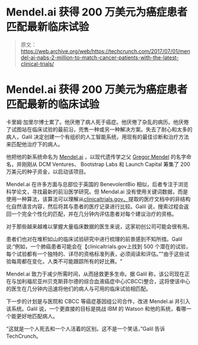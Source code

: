 # Mendel.ai 获得 200 万美元为癌症患者匹配最新临床试验 

> 原文：<https://web.archive.org/web/https://techcrunch.com/2017/07/01/mendel-ai-nabs-2-million-to-match-cancer-patients-with-the-latest-clinical-trials/>

# Mendel.ai 获得 200 万美元为癌症患者匹配最新的临床试验

卡里姆·加里尔博士累了。他厌倦了病人死于癌症。他厌倦了杂乱的病历。他厌倦了试图站在临床试验的最前沿，兜售一种或另一种解决方案。失去了耐心和太多的病人，Galil 决定创建一个有组织的人工智能系统，用现有的最佳诊断和治疗方法来匹配他治疗下的病人。

他把他的新系统命名为 [Mendel.ai](https://web.archive.org/web/20221210023102/https://mendel.ai/) ，以现代遗传学之父 [Gregor Mendel](https://web.archive.org/web/20221210023102/https://en.wikipedia.org/wiki/Gregor_Mendel) 的名字命名，并刚刚从 DCM Ventures、 Bootstrap Labs 和 Launch Capital 筹集了 200 万美元的种子资金，以启动该项目。

Mendel.ai 在许多方面与总部位于英国的 BenevolentBio 相似，后者专注于浏览科学论文，寻找最新的前沿医学研究。但 Mendal.ai 没有使用关键词数据，而是使用一种算法，该算法可以理解从[clinicaltrials.gov、](https://web.archive.org/web/20221210023102/http://www.clinicaltrials.gov/)提取的医疗文档中的非结构化自然语言内容，然后将其与患者的医疗记录进行比较。Galil 说，搜索过程会返回一个完全个性化的匹配，并在几分钟内评估患者对每个建议治疗的资格。

对于那些越来越难以掌握大量临床数据的医生来说，这家初创公司可能会很有用。

患者们也对在堆积如山的临床试验研究中进行梳理的前景感到不知所措。Galil 说:“例如，一个肺癌患者可能会在【clinicaltrials.gov上找到 500 个潜在的试验，每个试验都有一个独特的、详尽的资格标准列表，必须阅读和评估。”"由于这些试验每周都在变化，人类不可能跟踪所有的好比赛。"

Mendel.ai 致力于减少所需时间，从而拯救更多生命。据 Galil 称，该公司现在正在与加利福尼亚州贝克斯菲尔德的综合血液癌症中心(CBCC)整合，这将使该中心的医生在几分钟内迅速将他们的病人与可用的临床试验相匹配。

下一步的计划是与医院和 CBCC 等癌症基因组公司合作，改进 Mendel.ai 并引入该系统。Galil 说，一个更直接的目标是挑战 IBM 的 Watson 和他的系统，看哪一个能更好地匹配病人。

“这就是一个人死去和一个人活着的区别。这不是一个笑话，”Galil 告诉 TechCrunch。